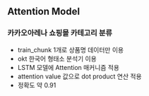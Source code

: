 ## Attention Model
### 카카오아레나 쇼핑몰 카테고리 분류

- train_chunk 1개로 상품명 데이터만 이용
- okt 한국어 형태소 분석기 이용
- LSTM 모델에 Attention 매커니즘 적용
- attention value 값으로 dot product 연산 적용
- 정확도 약 0.91
